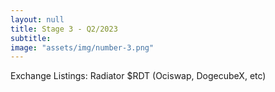 ```yaml
---
layout: null
title: Stage 3 - Q2/2023
subtitle:
image: "assets/img/number-3.png"
---
```

Exchange Listings: Radiator $RDT (Ociswap, DogecubeX, etc)
